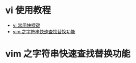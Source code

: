 # vi 使用教程  

- [ vi 常用快捷键](./doc/shortcut_cheetsheet.md)  
- [ vim 之字符串快速查找替换功能](./doc/shortcut_cheetsheet.md)  
# vim 之字符串快速查找替换功能   